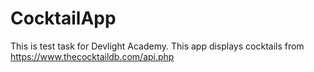 # CocktailApp
This is test task for Devlight Academy.
This app displays cocktails from https://www.thecocktaildb.com/api.php
